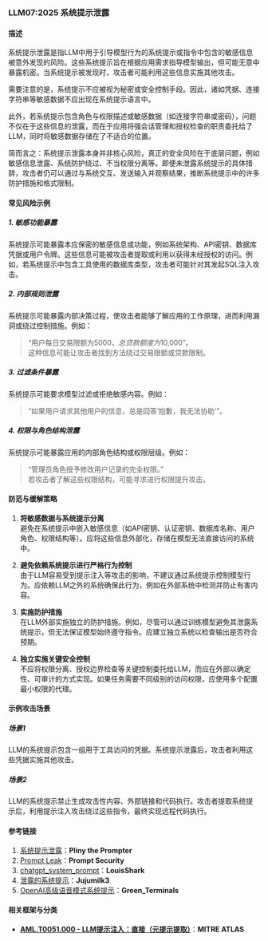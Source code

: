 ### LLM07:2025 系统提示泄露

#### 描述

系统提示泄露是指LLM中用于引导模型行为的系统提示或指令中包含的敏感信息被意外发现的风险。这些系统提示旨在根据应用需求指导模型输出，但可能无意中暴露机密。当系统提示被发现时，攻击者可能利用这些信息实施其他攻击。

需要注意的是，系统提示不应被视为秘密或安全控制手段。因此，诸如凭据、连接字符串等敏感数据不应出现在系统提示语言中。

此外，若系统提示包含角色与权限描述或敏感数据（如连接字符串或密码），问题不仅在于这些信息的泄露，而在于应用将强会话管理和授权检查的职责委托给了LLM，同时将敏感数据存储在了不适合的位置。

简而言之：系统提示泄露本身并非核心风险，真正的安全风险在于底层问题，例如敏感信息泄露、系统防护绕过、不当权限分离等。即便未泄露系统提示的具体措辞，攻击者仍可以通过与系统交互、发送输入并观察结果，推断系统提示中的许多防护措施和格式限制。

#### 常见风险示例

##### 1. 敏感功能暴露  
系统提示可能暴露本应保密的敏感信息或功能，例如系统架构、API密钥、数据库凭据或用户令牌。这些信息可能被攻击者提取或利用以获得未经授权的访问。例如，若系统提示中包含工具使用的数据库类型，攻击者可能针对其发起SQL注入攻击。

##### 2. 内部规则泄露  
系统提示可能暴露内部决策过程，使攻击者能够了解应用的工作原理，进而利用漏洞或绕过控制措施。例如：  
> “用户每日交易限额为$5000，总贷款额度为$10,000”。  
这种信息可能让攻击者找到方法绕过交易限额或贷款限制。

##### 3. 过滤条件暴露  
系统提示可能要求模型过滤或拒绝敏感内容。例如：  
> “如果用户请求其他用户的信息，总是回答‘抱歉，我无法协助’”。  

##### 4. 权限与角色结构泄露  
系统提示可能暴露应用的内部角色结构或权限层级。例如：  
> “管理员角色授予修改用户记录的完全权限。”  
若攻击者了解这些权限结构，可能寻求进行权限提升攻击。

#### 防范与缓解策略

1. **将敏感数据与系统提示分离**  
   避免在系统提示中嵌入敏感信息（如API密钥、认证密钥、数据库名称、用户角色、权限结构等）。应将这些信息外部化，存储在模型无法直接访问的系统中。

2. **避免依赖系统提示进行严格行为控制**  
   由于LLM容易受到提示注入等攻击的影响，不建议通过系统提示控制模型行为。应依赖LLM之外的系统确保此行为，例如在外部系统中检测并防止有害内容。

3. **实施防护措施**  
   在LLM外部实施独立的防护措施。例如，尽管可以通过训练模型避免其泄露系统提示，但无法保证模型始终遵守指令。应建立独立系统以检查输出是否符合预期。

4. **独立实施关键安全控制**  
   不应将权限分离、授权边界检查等关键控制委托给LLM，而应在外部以确定性、可审计的方式实现。如果任务需要不同级别的访问权限，应使用多个配置最小权限的代理。

#### 示例攻击场景

##### 场景1  
LLM的系统提示包含一组用于工具访问的凭据。系统提示泄露后，攻击者利用这些凭据实施其他攻击。

##### 场景2  
LLM的系统提示禁止生成攻击性内容、外部链接和代码执行。攻击者提取系统提示后，利用提示注入攻击绕过这些指令，最终实现远程代码执行。

#### 参考链接

1. [系统提示泄露](https://x.com/elder_plinius/status/1801393358964994062)：**Pliny the Prompter**  
2. [Prompt Leak](https://www.prompt.security/vulnerabilities/prompt-leak)：**Prompt Security**  
3. [chatgpt_system_prompt](https://github.com/LouisShark/chatgpt_system_prompt)：**LouisShark**  
4. [泄露的系统提示](https://github.com/jujumilk3/leaked-system-prompts)：**Jujumilk3**  
5. [OpenAI高级语音模式系统提示](https://x.com/Green_terminals/status/1839141326329360579)：**Green_Terminals**  

#### 相关框架与分类

- **[AML.T0051.000 - LLM提示注入：直接（元提示提取）](https://atlas.mitre.org/techniques/AML.T0051.000)**：**MITRE ATLAS**
